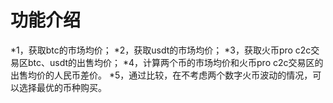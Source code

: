 # 功能介绍

*1，获取btc的市场均价；
*2，获取usdt的市场均价；
*3，获取火币pro c2c交易区btc、usdt的出售均价；
*4，计算两个币的市场均价和火币pro c2c交易区的出售均价的人民币差价。
*5，通过比较，在不考虑两个数字火币波动的情况，可以选择最优的币种购买。
